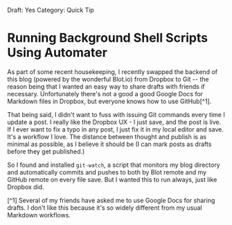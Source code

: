 Draft: Yes
Category: Quick Tip

# Running Background Shell Scripts Using Automater

As part of some recent housekeeping, I recently swapped the backend of this blog (powered by the wonderful Blot.io) from Dropbox to Git -- the reason being that I wanted an easy way to share drafts with friends if necessary. Unfortunately there's not a good a good Google Docs for Markdown files in Dropbox, but everyone knows how to use GitHub[^1].

That being said, I didn't want to fuss with issuing Git commands every time I update a post. I really like the Dropbox UX - I just save, and the post is live. If I ever want to fix a typo in any post, I just fix it in my local editor and save. It's a workflow I love. The distance between thought and publish is as minimal as possible, as I believe it should be (I can mark posts as drafts before they get published.)

So I found and installed `git-watch`, a script that monitors my blog directory and automatically commits and pushes to both by Blot remote and my GitHub remote on every file save. But I wanted this to run always, just like Dropbox did. 



[^1] Several of my friends have asked me to use Google Docs for sharing drafts. I don't like this because it's so widely different from my usual Markdown workflows. 